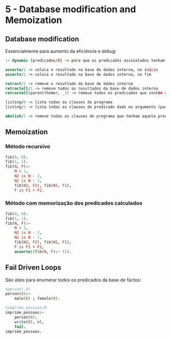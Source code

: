 # 5 - Database modification and Memoization

## Database modification

Essencialmente para aumento da eficiência e *debug*:

```prolog
:- dynamic [predicados/N] -> para que os predicados assinalados tenham acesso à memória dinâmica

asserta/1 -> coloca o resultado na base de dados interna, no início
assertz/1 -> coloca o resultado na base de dados interna, no fim

retract/1 -> remove o resultado da base de dados interna
retractall/1 -> remove todos os resultados da base de dados interna
retractall(parent(homer, _)) -> remove todos os predicados que contêm o "homer" como pai

listing/0 -> lista todas as clauses do programa
listing/1 -> lista todas as clauses do predicado dado no argumento (parent/2, por exemplo)

abolish/1 -> remove todas as clauses do programa que tenham aquele predicado (parent/2, por exemplo)
```

## Memoization

### Método recursivo

```prolog
fib(0, 0).
fib(1, 1).
fib(N, F):-
    N > 1,
    N2 is N - 2,
    N1 is N - 1,
    fib(N2, F2), fib(N1, F1),
    F is F1 + F2.
```

### Método com memorização dos predicados calculados

```prolog
fib(0, 0).
fib(1, 1).
fib(N, F):-
    N > 1,
    N2 is N - 2,
    N1 is N - 1,
    fib(N2, F2), fib(N1, F1),
    F is F1 + F2,
    asserta((fib(N, F):- !)).
```

## Fail Driven Loops

São úteis para enumerar todos os predicados da base de factos:

```prolog
%person(-X)
person(X):-
    male(X) ; female(X).

%imprime_pessoas/0
imprime_pessoas:-
    person(X),
    write(X), nl,
    fail.
imprime_pessoas.
```